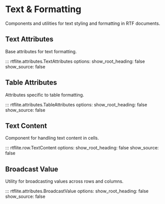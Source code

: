 # Text & Formatting

Components and utilities for text styling and formatting in RTF documents.

## Text Attributes

Base attributes for text formatting.

::: rtflite.attributes.TextAttributes
    options:
      show_root_heading: false
      show_source: false

## Table Attributes

Attributes specific to table formatting.

::: rtflite.attributes.TableAttributes
    options:
      show_root_heading: false
      show_source: false

## Text Content

Component for handling text content in cells.

::: rtflite.row.TextContent
    options:
      show_root_heading: false
      show_source: false

## Broadcast Value

Utility for broadcasting values across rows and columns.

::: rtflite.attributes.BroadcastValue
    options:
      show_root_heading: false
      show_source: false